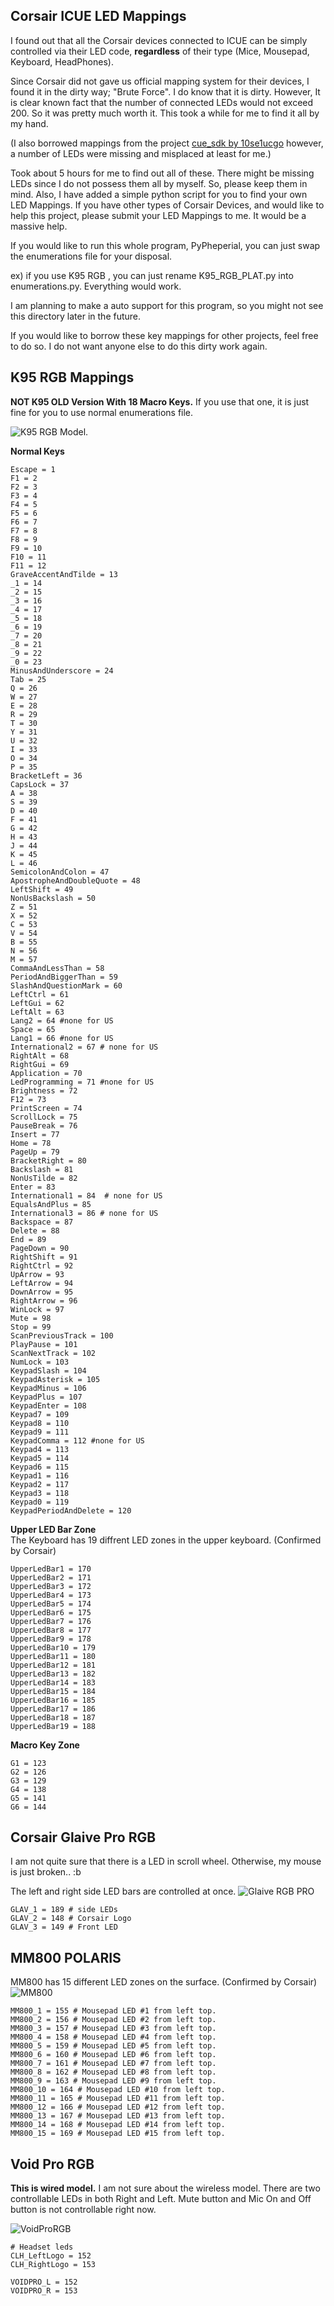 ## Corsair ICUE LED Mappings
I found out that all the Corsair devices connected to ICUE can be simply controlled via their LED code, **regardless** of their type (Mice, Mousepad, Keyboard, HeadPhones).

Since Corsair did not gave us official mapping system for their devices, I found it in the dirty way; "Brute Force". I do know that it is dirty. However, It is clear known fact that the number of connected LEDs would not exceed 200. So it was pretty much worth it. This took a while for me to find it all by my hand. 

(I also borrowed mappings from the project [cue_sdk by 10se1ucgo](https://github.com/10se1ucgo/cue_sdk) however, a number of LEDs were missing and misplaced at least for me.) 

Took about 5 hours for me to find out all of these.
There might be missing LEDs since I do not possess them all by myself. So, please keep them in mind. Also, I have added a simple python script for you to find your own LED Mappings. If you have other types of Corsair Devices, and would like to help this project, please submit your LED Mappings to me. It would be a massive help.

If you would like to run this whole program, PyPheperial, you can just swap the enumerations file for your disposal. 

ex) if you use K95 RGB , you can just rename K95_RGB_PLAT.py into enumerations.py. Everything would work.

I am planning to make a auto support for this program, so you might not see this directory later in the future. 

If you would like to borrow these key mappings for other projects, feel free to do so. I do not want anyone else to do this dirty work again.

## K95 RGB Mappings
**NOT K95 OLD Version With 18 Macro Keys.**
If you use that one, it is just fine for you to use normal enumerations file.

![K95 RGB Model.](https://www.corsair.com/corsairmedia/sys_master/productcontent/k95rgbplatinum-Content-4.png)

**Normal Keys**

    Escape = 1
    F1 = 2
    F2 = 3
    F3 = 4
    F4 = 5
    F5 = 6
    F6 = 7
    F7 = 8
    F8 = 9
    F9 = 10
    F10 = 11
    F11 = 12
    GraveAccentAndTilde = 13
    _1 = 14
    _2 = 15
    _3 = 16
    _4 = 17
    _5 = 18
    _6 = 19
    _7 = 20
    _8 = 21
    _9 = 22
    _0 = 23
    MinusAndUnderscore = 24
    Tab = 25
    Q = 26
    W = 27
    E = 28
    R = 29
    T = 30
    Y = 31
    U = 32
    I = 33
    O = 34
    P = 35
    BracketLeft = 36
    CapsLock = 37
    A = 38
    S = 39
    D = 40
    F = 41
    G = 42
    H = 43
    J = 44
    K = 45
    L = 46
    SemicolonAndColon = 47
    ApostropheAndDoubleQuote = 48
    LeftShift = 49
    NonUsBackslash = 50
    Z = 51
    X = 52
    C = 53
    V = 54
    B = 55
    N = 56
    M = 57
    CommaAndLessThan = 58
    PeriodAndBiggerThan = 59
    SlashAndQuestionMark = 60
    LeftCtrl = 61
    LeftGui = 62
    LeftAlt = 63
    Lang2 = 64 #none for US
    Space = 65
    Lang1 = 66 #none for US
    International2 = 67 # none for US
    RightAlt = 68
    RightGui = 69
    Application = 70
    LedProgramming = 71 #none for US
    Brightness = 72
    F12 = 73
    PrintScreen = 74
    ScrollLock = 75
    PauseBreak = 76
    Insert = 77
    Home = 78
    PageUp = 79
    BracketRight = 80
    Backslash = 81
    NonUsTilde = 82
    Enter = 83
    International1 = 84  # none for US
    EqualsAndPlus = 85
    International3 = 86 # none for US
    Backspace = 87
    Delete = 88
    End = 89
    PageDown = 90
    RightShift = 91
    RightCtrl = 92
    UpArrow = 93
    LeftArrow = 94
    DownArrow = 95
    RightArrow = 96
    WinLock = 97
    Mute = 98
    Stop = 99
    ScanPreviousTrack = 100
    PlayPause = 101
    ScanNextTrack = 102
    NumLock = 103
    KeypadSlash = 104
    KeypadAsterisk = 105
    KeypadMinus = 106
    KeypadPlus = 107
    KeypadEnter = 108
    Keypad7 = 109
    Keypad8 = 110
    Keypad9 = 111
    KeypadComma = 112 #none for US
    Keypad4 = 113
    Keypad5 = 114
    Keypad6 = 115
    Keypad1 = 116
    Keypad2 = 117
    Keypad3 = 118
    Keypad0 = 119
    KeypadPeriodAndDelete = 120
**Upper LED Bar Zone**    
The Keyboard has 19 diffrent LED zones in the upper keyboard. (Confirmed by Corsair)

    UpperLedBar1 = 170
    UpperLedBar2 = 171
    UpperLedBar3 = 172
    UpperLedBar4 = 173
    UpperLedBar5 = 174
    UpperLedBar6 = 175
    UpperLedBar7 = 176
    UpperLedBar8 = 177
    UpperLedBar9 = 178
    UpperLedBar10 = 179
    UpperLedBar11 = 180
    UpperLedBar12 = 181
    UpperLedBar13 = 182
    UpperLedBar14 = 183
    UpperLedBar15 = 184
    UpperLedBar16 = 185
    UpperLedBar17 = 186
    UpperLedBar18 = 187
    UpperLedBar19 = 188
**Macro Key Zone**

    G1 = 123
    G2 = 126
    G3 = 129
    G4 = 138
    G5 = 141
    G6 = 144


## Corsair Glaive Pro RGB
I am not quite sure that there is a LED in scroll wheel. 
Otherwise, my mouse is just broken.. :b

The left and right side LED bars are controlled at once. 
![Glaive RGB PRO](https://www.corsair.com/medias/sys_master/images/images/hf2/hdf/9211572682782/-CH-9302211-AP-Gallery-GLAIVE-RGB-PRO-BLACK-01.png)


    GLAV_1 = 189 # side LEDs
    GLAV_2 = 148 # Corsair Logo
    GLAV_3 = 149 # Front LED

## MM800 POLARIS 
MM800 has 15 different LED zones on the surface. (Confirmed by Corsair)
![MM800](https://www.corsair.com/medias/sys_master/images/images/hb6/h32/9132768854046/-CH-9440020-AP-Gallery-MM800-01.png)


    MM800_1 = 155 # Mousepad LED #1 from left top.
    MM800_2 = 156 # Mousepad LED #2 from left top.
    MM800_3 = 157 # Mousepad LED #3 from left top.
    MM800_4 = 158 # Mousepad LED #4 from left top.
    MM800_5 = 159 # Mousepad LED #5 from left top.
    MM800_6 = 160 # Mousepad LED #6 from left top.
    MM800_7 = 161 # Mousepad LED #7 from left top.
    MM800_8 = 162 # Mousepad LED #8 from left top.
    MM800_9 = 163 # Mousepad LED #9 from left top.
    MM800_10 = 164 # Mousepad LED #10 from left top.
    MM800_11 = 165 # Mousepad LED #11 from left top.
    MM800_12 = 166 # Mousepad LED #12 from left top.
    MM800_13 = 167 # Mousepad LED #13 from left top.
    MM800_14 = 168 # Mousepad LED #14 from left top.
    MM800_15 = 169 # Mousepad LED #15 from left top.
## Void Pro RGB 
**This is wired model.** 
I am not sure about the wireless model.
There are two controllable LEDs in both Right and Left.
Mute button and Mic On and Off button is not controllable right now.

![VoidProRGB](https://www.corsair.com//medias/sys_master/images/images/h5e/h2e/8838301286430/-CA-9011154-AP-Gallery-Gallery-1.png)


    # Headset leds
    CLH_LeftLogo = 152
    CLH_RightLogo = 153

    VOIDPRO_L = 152
    VOIDPRO_R = 153


